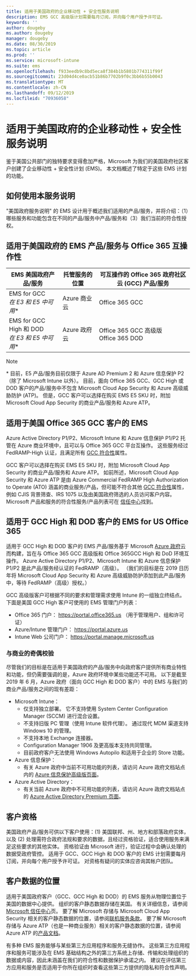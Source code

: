 ```yaml
---
title: 适用于美国政府的企业移动性 + 安全性服务说明
description: EMS GCC 高级版计划需要每月订阅，并向每个用户授予许可证。
keywords: ''
author: dougeby
ms.author: dougeby
manager: dougeby
ms.date: 08/30/2019
ms.topic: article
ms.prod: ''
ms.service: microsoft-intune
ms.suite: ems
ms.openlocfilehash: f933eedb9c8bd5eca8f384b1b5801b774311f99f
ms.sourcegitcommit: 23d04d4ce0acb51b86b7702b9f0c3bb6b55b0043
ms.translationtype: MT
ms.contentlocale: zh-CN
ms.lasthandoff: 09/12/2019
ms.locfileid: "70936058"
---
```

# <a name="enterprise-mobility--security-for-us-government-service-description"></a>适用于美国政府的企业移动性 + 安全性服务说明
鉴于美国公共部门的独特要求变得愈加严格，Microsoft 为我们的美国政府社区客户创建了企业移动性 + 安全性计划 (EMS)。 本文档概述了特定于这些 EMS 计划的功能。

## <a name="how-to-use-this-service-description"></a>如何使用本服务说明
"美国政府服务说明" 的 EMS 设计用于概述我们适用的产品/服务，并将介绍：（1）哪些服务和功能包含在不同的产品/服务中产品/服务和（3）我们当前的符合性授权。

## <a name="ems-offers-for-us-government-and-office-365-interoperability"></a>适用于美国政府的 EMS 产品/服务与 Office 365 互操作性

|EMS 美国政府产品/服务|托管服务的位置|可互操作的 Office 365 政府社区云 (GCC) 产品/服务|
|-----------|-----------|-----------|
|EMS for GCC</br>*在 E3 和 E5 中可用**|Azure 商业云|Office 365 GCC|
|EMS for GCC High 和 DOD</br>*在 E3 和 E5 中可用**|Azure 政府云|Office 365 GCC 高级版</br>Office 365 DOD|

> [!Note]
> \* 目前，E5 产品/服务目前仅限于 Azure AD Premium 2 和 Azure 信息保护 P2（除了 Microsoft Intune 以外）。 目前，面向 Office 365 GCC、GCC High 或 DOD 客户的产品/服务中不包含 Microsoft Cloud App Security 和 Azure 高级威胁防护 (ATP)。 但是，GCC 客户可以选择在购买 EMS E5 SKU 时，附加 Microsoft Cloud App Security 的商业产品/服务和 Azure ATP。  

## <a name="ems-for-us-office-365-gcc-customers"></a>适用于美国 Office 365 GCC 客户的 EMS
Azure Active Directory P1/P2、Microsoft Intune 和 Azure 信息保护 P1/P2 托管在 Azure 商业环境中，且可以与 Office 365 GCC 平台互操作。  这些服务经过 FedRAMP-High 认证，且满足所有 [GCC 符合性](https://docs.microsoft.com/office365/servicedescriptions/office-365-platform-service-description/office-365-us-government/gcc#us-government-community-compliance)属性。

GCC 客户可以选择在购买 EMS E5 SKU 时，附加 Microsoft Cloud App Security 的商业产品/服务和 Azure ATP。  如前所述，Microsoft Cloud App Security 和 Azure ATP 是由 Azure Commercial FedRAMP High Authorization to Operate (ATO) 涵盖的商业服务/产品，但可能不符合其他 [GCC 符合性](https://docs.microsoft.com/office365/servicedescriptions/office-365-platform-service-description/office-365-us-government/gcc#us-government-community-compliance)属性，例如 CJIS 背景筛查、IRS 1075 以及由美国政府筛选的人员访问客户内容。  Microsoft 产品和服务的符合性服务/产品列表可在 [ 信任中心](https://www.microsoft.com/en-us/trustcenter/compliance/complianceofferings)找到。  

## <a name="ems-for-us-office-365-gcc-high-and-dod-customers"></a>适用于 GCC High 和 DOD 客户的 EMS for US Office 365
适用于 GCC High 和 DOD 客户的 EMS 产品/服务基于 Microsoft [Azure 政府](https://docs.microsoft.com/azure/azure-government/documentation-government-welcome)云而构建，旨在与 Office 365 GCC 高级版和 Office 365GCC High 和 DoD 环境互操作。 Azure Active Directory P1/P2、Microsoft Intune 和 Azure 信息保护 P1/P2 是此产品/服务经认证的 FedRAMP（高级）。 （我们的目标是在 2019 日历年将 Microsoft Cloud App Security 和 Azure 高级威胁防护添加到此产品/服务中，等待 FedRAMP（高级）授权。）

GCC 高级版客户可根据不同的要求和管理需求使用 Intune 的一组独立终结点。 下面是美国 GCC High 客户可使用的 EMS 管理门户列表：

- Office 365 门户： https://portal.office365.us （用于管理用户、组和许可证）
- Azure/Intune 管理门户： https://portal.azure.us
- Intune Web 公司门户： https://portal.manage.microsoft.us

### <a name="parity-with-commercial"></a>与商业的奇偶校验 
尽管我们的目标是在适用于美国政府的产品/服务中向政府客户提供所有商业特性和功能，但仍需要强调的是，Azure 政府环境中某些功能还不可用。  以下是截至 2019 年 6 月，Azure 政府（面向 GCC High 和 DOD 客户）中的 EMS 与我们的商业产品/服务之间的现有差距：
- Microsoft Intune：
  - 仅支持独立部署。 它不支持使用 System Center Configuration Manager (SCCM) 进行混合设置。
  - 不支持旧版 PC 管理（使用 Intune 软件代理）。 通过现代 MDM 渠道支持 Windows 10 的管理。
  - 不支持本地 Exchange 连接器。
  - Configuration Manager 1906 及更高版本支持共同管理。
  - 目前政府客户无法使用 Windows Autopilo 和适用于企业的 Store 功能。
- Azure 信息保护：
  - 有关 Azure 政府中当前不可用功能的列表，请访问 Azure 政府文档站点内的 [Azure 信息保护高级版页面](https://docs.microsoft.com/enterprise-mobility-security/solutions/ems-aip-premium-govt-service-description)。
- Azure Active Directory：
  - 有关当前 Azure 政府中不可用功能的列表，请访问 Azure 政府文档站点的 [Azure Active Directory Premium 页面](https://docs.microsoft.com/azure/azure-government/documentation-government-services-securityandidentity#azure-active-directory-premium-p1-and-p2)。

## <a name="customer-eligibility"></a>客户资格
美国政府产品/服务可供以下客户使用：(1) 美国联邦、州、地方和部落政府实体，以及 (2) 处理需符合政府法规和要求的数据，且经过资格验证，适合使用服务来满足这些要求的其他实体。 资格验证由 Microsoft 进行，验证过程中会确认处理的数据受政府管控。 适用于 GCC、GCC High 和 DOD 客户的 EMS 计划需要每月订阅，并向每个用户授予许可证。 对资格有疑问的实体应咨询其帐户团队。

## <a name="location-of-customer-data"></a>客户数据的位置
适用于美国政府客户（GCC、GCC High 和 DOD）的 EMS 服务从物理位置位于美国的数据中心提供。 组织的客户静态数据存储在美国。 有关详细信息，请参阅[ Microsoft 信任中心](https://products.office.com/en-us/where-is-your-data-located?ms.officeurl=datamaps&geo=All#office-ContentAreaHeadingTemplate-bkjgypc)页。 要了解 Microsoft 存储与 Microsoft Cloud App Security 相关的客户静态数据的位置，请参阅[联机服务条款](https://www.microsoft.com/licensing/product-licensing/products)。 要了解 Microsoft 存储与 Azure ATP（也是一种商业服务）相关的客户静态数据的位置，请参阅 Azure ATP 的[产品文档](https://docs.microsoft.com/azure-advanced-threat-protection/atp-technical-faq#do-i-have-the-flexibility-to-select-where-to-store-my-data)。

有多种 EMS 服务能够与某些第三方应用程序和服务无缝协作。 这些第三方应用程序和服务可能涉及在 EMS 基础结构之外的第三方系统上存储、传输和处理组织的数据或内容，因此未涵盖在我们的符合性和数据保护承诺之内。 建议在评估第三方应用和服务是否适用于你所在组织时查看这些第三方提供的隐私和符合性声明。
